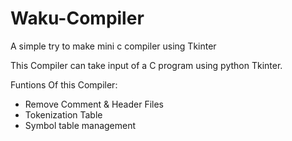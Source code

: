 # Waku-Compiler
A simple try to make mini c compiler using Tkinter

This Compiler can take input of a C program using python Tkinter.

Funtions Of this Compiler:
* Remove Comment & Header Files
* Tokenization Table
* Symbol table management
